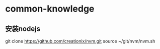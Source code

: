 # common-knowledge
## 安装nodejs
git clone https://github.com/creationix/nvm.git
source ~/git/nvm/nvm.sh
